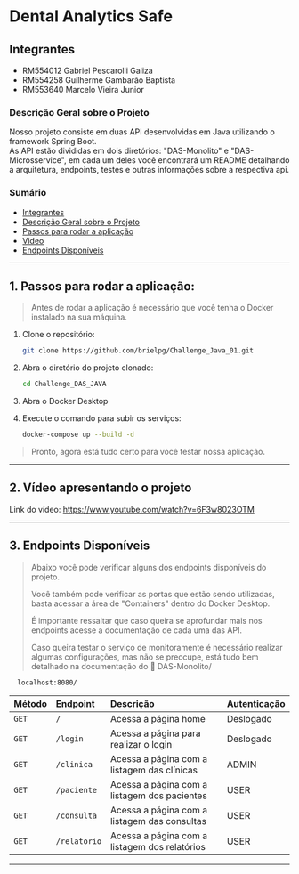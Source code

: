 
# Dental Analytics Safe

## Integrantes
- RM554012 Gabriel Pescarolli Galiza  
- RM554258 Guilherme Gambarão Baptista
- RM553640 Marcelo Vieira Junior


### Descrição Geral sobre o Projeto
Nosso projeto consiste em duas API desenvolvidas em Java utilizando o framework Spring Boot.  
As API estão divididas em dois diretórios: "DAS-Monolito" e "DAS-Microsservice", em cada um deles você encontrará um README detalhando a arquitetura, endpoints, testes e outras informações sobre a respectiva api.


### Sumário
- [Integrantes](#integrantes)
- [Descrição Geral sobre o Projeto](#descrição-geral-sobre-o-projeto)
- [Passos para rodar a aplicação](#1-passos-para-rodar-a-aplicação)
- [Video](#2-vídeo-apresentando-o-projeto)
- [Endpoints Disponíveis](#3-endpoints-disponíveis)
---

## 1. Passos para rodar a aplicação:
> Antes de rodar a aplicação é necessário que você tenha o Docker instalado na sua máquina.

1. Clone o repositório:  
   ```bash
   git clone https://github.com/brielpg/Challenge_Java_01.git

2. Abra o diretório do projeto clonado:  
    ```bash
   cd Challenge_DAS_JAVA
   
3. Abra o Docker Desktop


4. Execute o comando para subir os serviços:
    ```bash
   docker-compose up --build -d

> Pronto, agora está tudo certo para você testar nossa aplicação.

---
## 2. Vídeo apresentando o projeto
Link do vídeo: https://www.youtube.com/watch?v=6F3w8023OTM

---
## 3. Endpoints Disponíveis
> Abaixo você pode verificar alguns dos endpoints disponíveis do projeto. 
> 
> Você também pode verificar as portas que estão sendo utilizadas, basta acessar a área de "Containers" dentro do Docker Desktop.
>
> É importante ressaltar que caso queira se aprofundar mais nos endpoints acesse a documentação de cada uma das API.
> 
> Caso queira testar o serviço de monitoramente é necessário realizar algumas configurações, mas não se preocupe, está tudo bem detalhado na documentação do 📂 DAS-Monolito/


```http
  localhost:8080/
```

| Método  | Endpoint     | Descrição                                      | Autenticação |
|:--------|:-------------|:-----------------------------------------------|:-------------|
| `GET`   | `/`          | Acessa a página home                           | Deslogado    |
| `GET`   | `/login`     | Acessa a página para realizar o login          | Deslogado    |
| `GET`   | `/clinica`   | Acessa a página com a listagem das clínicas    | ADMIN        |
| `GET`   | `/paciente`  | Acessa a página com a listagem dos pacientes   | USER         |
| `GET`   | `/consulta`  | Acessa a página com a listagem das consultas   | USER         |
| `GET`   | `/relatorio` | Acessa a página com a listagem dos relatórios  | USER         |

---